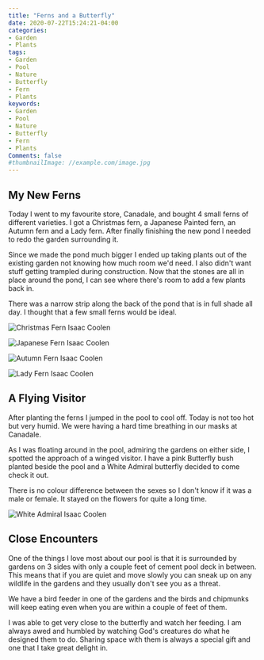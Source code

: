 ```yaml
---
title: "Ferns and a Butterfly"
date: 2020-07-22T15:24:21-04:00
categories:
- Garden
- Plants
tags:
- Garden
- Pool
- Nature
- Butterfly
- Fern
- Plants
keywords:
- Garden
- Pool
- Nature
- Butterfly
- Fern
- Plants
Comments: false
#thumbnailImage: //example.com/image.jpg
---
```


## My New Ferns

Today I went to my favourite store, Canadale, and bought 4 small ferns of different varieties. I got a Christmas fern, a Japanese Painted fern, an Autumn fern and a Lady fern. After finally finishing the new pond I needed to redo the garden surrounding it. 

Since we made the pond much bigger I ended up taking plants out of the existing garden not knowing how much room we'd need. I also didn't want stuff getting trampled during construction. Now that the stones are all in place around the pond, I can see where there's room to add a few plants back in.

There was a narrow strip along the back of the pond that is in full shade all day. I thought that a few small ferns would be ideal. 

![Christmas Fern](/images/christmas-fern.jpg)
Isaac Coolen

![Japanese Fern](/images/painted-fern.jpg)
Isaac Coolen

![Autumn Fern](/images/autumn-fern.jpg)
Isaac Coolen

![Lady Fern](/images/lady-fern.jpg)
Isaac Coolen


## A Flying Visitor

After planting the ferns I jumped in the pool to cool off. Today is not too hot but very humid. We were having a hard time breathing in our masks at Canadale. 

As I was floating around in the pool, admiring the gardens on either side, I spotted the approach of a winged visitor. I have a pink Butterfly bush planted beside the pool and a White Admiral butterfly decided to come check it out. 

There is no colour difference between the sexes so I don't know if it was a male or female. It stayed on the flowers for quite a long time.

![White Admiral](/images/white-admiral.jpg)
Isaac Coolen


## Close Encounters

One of the things I love most about our pool is that it is surrounded by gardens on 3 sides with only a couple feet of cement pool deck in between. This means that if you are quiet and move slowly you can sneak up on any wildlife in the gardens and they usually don't see you as a threat. 

We have a bird feeder in one of the gardens and the birds and chipmunks will keep eating even when you are within a couple of feet of them. 

I was able to get very close to the butterfly and watch her feeding. I am always awed and humbled by watching God's creatures do what he designed them to do. Sharing space with them is always a special gift and one that I take great delight in.
